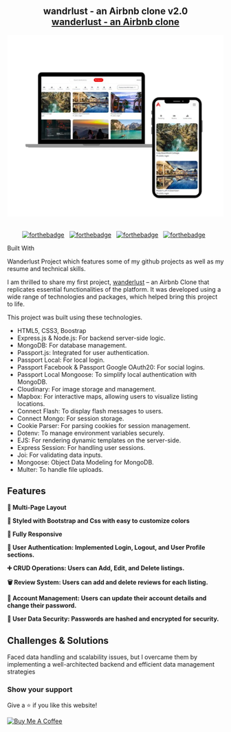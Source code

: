 <h2 align="center">
  wandrlust - an Airbnb clone v2.0<br/>
  <a href="https://wanderlust-project-dbgu.onrender.com/listings" target="_blank">wanderlust - an Airbnb clone</a>
</h2>
<div align="center">
  <img alt="Demo" src="./Images/wanderlust.png" />
</div>

<br/>

<center>

[![forthebadge](https://forthebadge.com/images/badges/built-with-love.svg)](https://forthebadge.com) &nbsp;
[![forthebadge](https://forthebadge.com/images/badges/made-with-css.svg)](https://forthebadge.com) &nbsp;
[![forthebadge](https://forthebadge.com/images/badges/made-with-html.svg)](https://forthebadge.com) &nbsp;
[![forthebadge](https://forthebadge.com/images/badges/made-with-javascript.svg)](https://forthebadge.com) &nbsp;

</center



## Built With

Wanderlust Project  which features some of my github projects as well as my resume and technical skills.<br/>

I am thrilled to share my first project, <a href="https://wanderlust-project-dbgu.onrender.com/listings" target="_blank">wanderlust</a> – an Airbnb Clone that replicates essential functionalities of the platform. It was developed using a wide range of technologies and packages, which helped bring this project to life.

This project was built using these technologies.

- HTML5, CSS3, Boostrap
- Express.js & Node.js: For backend server-side logic.
- MongoDB: For database management.
- Passport.js: Integrated for user authentication.
- Passport Local: For local login.
- Passport Facebook & Passport Google OAuth20: For social logins.
- Passport Local Mongoose: To simplify local authentication with MongoDB.
- Cloudinary: For image storage and management.
- Mapbox: For interactive maps, allowing users to visualize listing locations.
- Connect Flash: To display flash messages to users.
- Connect Mongo: For session storage.
- Cookie Parser: For parsing cookies for session management.
- Dotenv: To manage environment variables securely.
- EJS: For rendering dynamic templates on the server-side.
- Express Session: For handling user sessions.
- Joi: For validating data inputs.
- Mongoose: Object Data Modeling for MongoDB.
- Multer: To handle file uploads.

## Features

**📖 Multi-Page Layout**

**🎨 Styled with Bootstrap and Css with easy to customize colors**

**📱 Fully Responsive**

**🔑 User Authentication: Implemented Login, Logout, and User Profile sections.**

**➕ CRUD Operations: Users can Add, Edit, and Delete listings.**

**🗑️ Review System: Users can add and delete reviews for each listing.**

**👤 Account Management: Users can update their account details and change their password.**

**🔐 User Data Security: Passwords are hashed and encrypted for security.**

## Challenges & Solutions

Faced data handling and scalability issues, but I overcame them by implementing a well-architected backend and efficient data management strategies


### Show your support

Give a ⭐ if you like this website!

<a href="https://buymeacoffee.com/sunnysing12" target="_blank"><img src="https://cdn.buymeacoffee.com/buttons/v2/default-violet.png" alt="Buy Me A Coffee" height= "60px" width= "217px" ></a>
